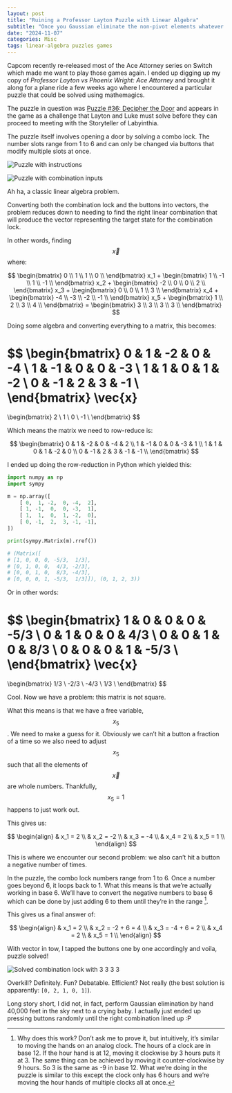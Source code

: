 ```yaml
---
layout: post
title: "Ruining a Professor Layton Puzzle with Linear Algebra"
subtitle: "Once you Gaussian eliminate the non-pivot elements whatever remains, however improbable, must be the truth!"
date: "2024-11-07"
categories: Misc
tags: linear-algebra puzzles games
---
```


Capcom recently re-released most of the Ace Attorney series on Switch which made
me want to play those games again. I ended up digging up my copy of *Professor
Layton vs Phoenix Wright: Ace Attorney* and brought it along for a plane ride a
few weeks ago where I encountered a particular puzzle that could be solved using
mathemagics.

The puzzle in question was [Puzzle #36: Decipher the
Door](https://layton.fandom.com/wiki/Puzzle:Decipher_the_Door) and appears in
the game as a challenge that Layton and Luke must solve before they can proceed
to meeting with the Storyteller of Labyinthia.

The puzzle itself involves opening a door by solving a combo lock. The number
slots range from 1 to 6 and can only be changed via buttons that modify multiple
slots at once.

![Puzzle with
instructions](/images/ruining-a-professor-layton-puzzle-with-linear-algebra/IMG_0246.jpg)

![Puzzle with combination
inputs](/images/ruining-a-professor-layton-puzzle-with-linear-algebra/IMG_0247.jpg)

Ah ha, a classic linear algebra problem.

Converting both the combination lock and the buttons into vectors, the problem
reduces down to needing to find the right linear combination that will produce
the vector representing the target state for the combination lock.

In other words, finding $$\vec{x}$$ where:

$$
\begin{bmatrix}
0 \\
1 \\
1 \\
0 \\
\end{bmatrix} x_1 +
\begin{bmatrix}
 1 \\
-1 \\
 1 \\
-1 \\
\end{bmatrix} x_2 +
\begin{bmatrix}
-2 \\
 0 \\
 0 \\
 2 \\
\end{bmatrix} x_3 +
\begin{bmatrix}
0 \\
0 \\
1 \\
3 \\
\end{bmatrix} x_4 +
\begin{bmatrix}
-4 \\
-3 \\
-2 \\
-1 \\
\end{bmatrix} x_5 +
\begin{bmatrix}
1 \\
2 \\
3 \\
4 \\
\end{bmatrix} =
\begin{bmatrix}
3 \\
3 \\
3 \\
3 \\
\end{bmatrix}
$$

Doing some algebra and converting everything to a matrix, this becomes:

$$
\begin{bmatrix}
0 &  1 & -2 & 0 & -4 \\
1 & -1 &  0 & 0 & -3 \\
1 &  1 &  0 & 1 & -2 \\
0 & -1 &  2 & 3 & -1 \\
\end{bmatrix}
\vec{x}
=
\begin{bmatrix}
 2 \\
 1 \\
 0 \\
-1 \\
\end{bmatrix}
$$

Which means the matrix we need to row-reduce is:

$$
\begin{bmatrix}
0 &  1 & -2 & 0 & -4 &  2 \\
1 & -1 &  0 & 0 & -3 &  1 \\
1 &  1 &  0 & 1 & -2 &  0 \\
0 & -1 &  2 & 3 & -1 & -1 \\
\end{bmatrix}
$$

I ended up doing the row-reduction in Python which yielded this:

```python
import numpy as np
import sympy

m = np.array([
	[ 0,  1, -2,  0, -4,  2],
	[ 1, -1,  0,  0, -3,  1],
	[ 1,  1,  0,  1, -2,  0],
	[ 0, -1,  2,  3, -1, -1],
])

print(sympy.Matrix(m).rref())

# (Matrix([
# [1, 0, 0, 0, -5/3,  1/3],
# [0, 1, 0, 0,  4/3, -2/3],
# [0, 0, 1, 0,  8/3, -4/3],
# [0, 0, 0, 1, -5/3,  1/3]]), (0, 1, 2, 3))
```

Or in other words:

$$
\begin{bmatrix}
1 & 0 & 0 & 0 & -5/3 \\
0 & 1 & 0 & 0 &  4/3 \\
0 & 0 & 1 & 0 &  8/3 \\
0 & 0 & 0 & 1 & -5/3 \\
\end{bmatrix}
\vec{x}
=
\begin{bmatrix}
1/3 \\
-2/3 \\
-4/3 \\
1/3 \\
\end{bmatrix}
$$

Cool. Now we have a problem: this matrix is not square.

What this means is that we have a free variable, $$x_5$$. We need to make a
guess for it. Obviously we can’t hit a button a fraction of a time so we also
need to adjust $$x_5$$ such that all the elements of $$\vec{x}$$ are whole
numbers. Thankfully, $$x_5 = 1$$ happens to just work out.

This gives us:

$$
\begin{align}
& x_1 =  2 \\
& x_2 = -2 \\
& x_3 = -4 \\
& x_4 =  2 \\
& x_5 =  1 \\
\end{align}
$$

This is where we encounter our second problem: we also can’t hit a button a
negative number of times.

In the puzzle, the combo lock numbers range from 1 to 6. Once a number goes beyond
6, it loops back to 1. What this means is that we’re actually working in base 6.
We’ll have to convert the negative numbers to base 6 which can be done by just
adding 6 to them until they’re in the range [^1].

This gives us a final answer of:

$$
\begin{align}
& x_1 =  2 \\
& x_2 = -2 + 6 = 4 \\
& x_3 = -4 + 6 = 2 \\
& x_4 =  2 \\
& x_5 =  1 \\
\end{align}
$$

With vector in tow, I tapped the buttons one by one accordingly and voila,
puzzle solved!

![Solved combination lock with 3 3 3
3](/images/ruining-a-professor-layton-puzzle-with-linear-algebra/IMG_0248.jpg)

Overkill? Definitely. Fun? Debatable. Efficient? Not really (the best solution
is apparently: `[0, 2, 1, 0, 1]`).

Long story short, I did not, in fact, perform Gaussian elimination by hand
40,000 feet in the sky next to a crying baby. I actually just ended up pressing
buttons randomly until the right combination lined up :P


[^1]: Why does this work? Don’t ask me to prove it, but intuitively, it’s
    similar to moving the hands on an analog clock. The hours of a clock are in
    base 12. If the hour hand is at 12, moving it clockwise by 3 hours puts it
    at 3. The same thing can be achieved by moving it counter-clockwise by 9
    hours. So 3 is the same as -9 in base 12. What we’re doing in the puzzle is
    similar to this[^2] except the clock only has 6 hours and we’re moving the
    hour hands of multiple clocks all at once.

[^2]: This is a lie. We’re actually applying this clock intuition on the number
    of times we do an action, not the actual number in the slot. However, this
    is still okay since our entire equation is linear which means mod can be
    applied early since $$(a(x \mod m)+b) \mod m = (ax+b) \mod m$$. Don’t ask me
    to prove this one either.
